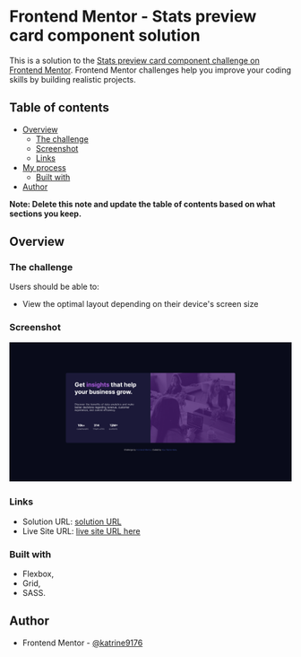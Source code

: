 # Frontend Mentor - Stats preview card component solution

This is a solution to the [Stats preview card component challenge on Frontend Mentor](https://www.frontendmentor.io/challenges/stats-preview-card-component-8JqbgoU62). Frontend Mentor challenges help you improve your coding skills by building realistic projects. 

## Table of contents

- [Overview](#overview)
  - [The challenge](#the-challenge)
  - [Screenshot](#screenshot)
  - [Links](#links)
- [My process](#my-process)
  - [Built with](#built-with)
- [Author](#author)

**Note: Delete this note and update the table of contents based on what sections you keep.**

## Overview

### The challenge

Users should be able to:

- View the optimal layout depending on their device's screen size

### Screenshot

![screenshot of dektop view](./screenshots/Screenshot%202022-10-15%20at%2020-50-17%20Frontend%20Mentor%20Stats%20preview%20card%20component.png)


### Links

- Solution URL: [solution URL](https://github.com/katrine9176/stats-preview-card-Frontendmentor)
- Live Site URL: [live site URL here](https://katrine9176.github.io/stats-preview-card-Frontendmentor/)


### Built with

- Flexbox,
- Grid,
- SASS.

## Author

- Frontend Mentor - [@katrine9176](https://www.frontendmentor.io/profile/katrine9176)


